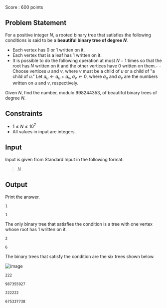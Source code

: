 Score : $600$ points

## Problem Statement

For a positive integer $N$, a rooted binary tree that satisfies the following conditions is said to be a **beautiful binary tree of degree $N$**.

- Each vertex has $0$ or $1$ written on it.
- Each vertex that is a leaf has $1$ written on it.
- It is possible to do the following operation at most $N-1$ times so that the root has $N$ written on it and the other vertices have $0$ written on them.-   - Choose vertices $u$ and $v$, where $v$ must be a child of $u$ or a child of "a child of $u$." Let $a_u \gets a_u + a_v, a_v \gets 0$, where $a_u$ and $a_v$ are the numbers written on $u$ and $v$, respectively.

Given $N$, find the number, modulo $998244353$, of beautiful binary trees of degree $N$.

## Constraints

- $1 \leq N \leq 10^7$
- All values in input are integers.

## Input

Input is given from Standard Input in the following format:

> $N$

## Output

Print the answer.

```input1
1
```

```output1
1
```

The only binary tree that satisfies the condition is a tree with one vertex whose root has $1$ written on it.

```input2
2
```

```output2
6
```

The binary trees that satisfy the condition are the six trees shown below.

![image](https://img.atcoder.jp/ghi/37c6125e227d459cd725b6ccec96e2c8.png)

```input3
222
```

```output3
987355927
```

```input4
222222
```

```output4
675337738
```